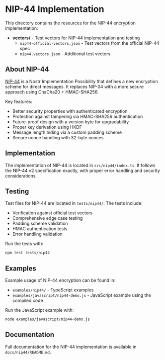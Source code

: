 # NIP-44 Implementation

This directory contains the resources for the NIP-44 encryption implementation:

- **vectors/** - Test vectors for NIP-44 implementation and testing
  - `nip44-official-vectors.json` - Test vectors from the official NIP-44 spec
  - `nip44.vectors.json` - Additional test vectors

## About NIP-44

[NIP-44](https://github.com/nostr-protocol/nips/blob/master/44.md) is a Nostr Implementation Possibility that defines a new encryption scheme for direct messages. It replaces NIP-04 with a more secure approach using ChaCha20 + HMAC-SHA256.

Key features:
- Better security properties with authenticated encryption
- Protection against tampering via HMAC-SHA256 authentication
- Future-proof design with a version byte for upgradability
- Proper key derivation using HKDF
- Message length hiding via a custom padding scheme
- Secure nonce handling with 32-byte nonces

## Implementation

The implementation of NIP-44 is located in `src/nip44/index.ts`. It follows the NIP-44 v2 specification exactly, with proper error handling and security considerations.

## Testing

Test files for NIP-44 are located in `tests/nip44/`. The tests include:

- Verification against official test vectors
- Comprehensive edge case testing
- Padding scheme validation
- HMAC authentication tests
- Error handling validation

Run the tests with:

```bash
npm test tests/nip44
```

## Examples

Example usage of NIP-44 encryption can be found in:

- `examples/nip44/` - TypeScript examples
- `examples/javascript/nip44-demo.js` - JavaScript example using the compiled code

Run the JavaScript example with:

```bash
node examples/javascript/nip44-demo.js
```

## Documentation

Full documentation for the NIP-44 implementation is available in `docs/nip44/README.md`. 